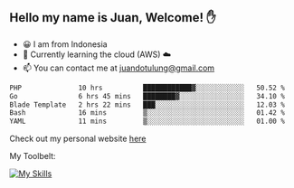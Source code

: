 ## Hello my name is Juan, Welcome! ✋

- 😀 I am from Indonesia
- 📖 Currently learning the cloud (AWS) ☁️
- 📫 You can contact me at juandotulung@gmail.com

<!--START_SECTION:waka-->

```txt
PHP              10 hrs          ████████████▓░░░░░░░░░░░░   50.52 %
Go               6 hrs 45 mins   ████████▓░░░░░░░░░░░░░░░░   34.10 %
Blade Template   2 hrs 22 mins   ███░░░░░░░░░░░░░░░░░░░░░░   12.03 %
Bash             16 mins         ▒░░░░░░░░░░░░░░░░░░░░░░░░   01.42 %
YAML             11 mins         ▒░░░░░░░░░░░░░░░░░░░░░░░░   01.00 %
```

<!--END_SECTION:waka-->

Check out my personal website [here](https://juanchristian.com)

My Toolbelt:

[![My Skills](https://skillicons.dev/icons?i=go,js,ts,nodejs,express,react,nextjs,vue,tailwind,vite,html,css,python,php,aws,bash,linux,postgres,mysql,redis,kafka,docker,vercel,netlify,vscode,figma)](https://skillicons.dev)

